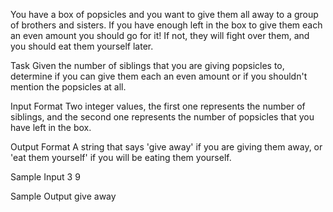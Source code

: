 You have a box of popsicles and you want to give them all away to a group of brothers and sisters. If you have enough left in the box to give them each an even amount you should go for it! If not, they will fight over them, and you should eat them yourself later. 
 
Task 
Given the number of siblings that you are giving popsicles to, determine if you can give them each an even amount or if you shouldn't mention the popsicles at all. 
 
Input Format 
Two integer values, the first one represents the number of siblings, and the second one represents the number of popsicles that you have left in the box. 
 
Output Format 
A string that says 'give away' if you are giving them away, or 'eat them yourself' if you will be eating them yourself. 
 
Sample Input 
3 9 
 
Sample Output 
give away
